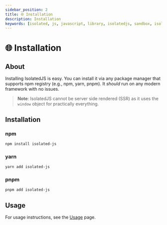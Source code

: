```yaml
---
sidebar_position: 2
title: 🌐 Installation
description: Installation
keywords: [isolated, js, javascript, library, isolatedjs, sandbox, isolated environment]
---
```


# 🌐 Installation
## About
Installing IsolatedJS is easy. You can install it via any package manager that supports npm registry (e.g., npm, yarn, pnpm).
It *should* run on any modern framework with no issues.

> **Note**: IsolatedJS cannot be server side rendered (SSR) as it uses the `window` object for practically everything.

## Installation
### npm
```bash
npm install isolated-js
```

### yarn
```bash
yarn add isolated-js
```

### pnpm
```bash
pnpm add isolated-js
```

## Usage
For usage instructions, see the [Usage](usage) page.

